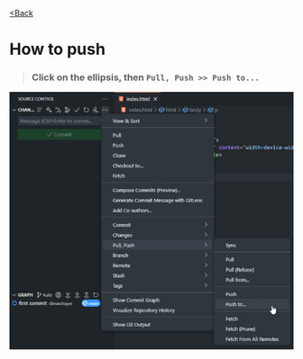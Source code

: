 [<Back](/readme_en.md)

# How to push

> ### Click on the ellipsis, then `Pull, Push >> Push to...`

![](/assets/10.%20Запушить%20на%20гитхаб/запушить.png)